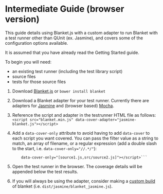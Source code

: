 # Intermediate Guide (browser version)

This guide details using Blanket.js with a custom adapter to run Blanket with a test runner other than QUnit (ex. Jasmine), and covers some of the configuration options available.

It is assumed that you have already read the Getting Started guide.

To begin you will need:  
* an existing test runner (including the test library script)
* source files
* tests for those source files


1. Download [Blanket.js](https://raw.github.com/Migrii/blanket/master/dist/qunit/blanket.min.js) or `bower install blanket`

2. Download a Blanket adapter for your test runner.  Currently there are adapters for [Jasmine](https://raw.github.com/Migrii/blanket/master/src/adapters/jasmine-blanket.js) and (browser based) [Mocha](https://raw.github.com/Migrii/blanket/master/src/adapters/mocha-blanket.js).

2. Reference the script and adapter in the testrunner HTML file as follows:
    ```<script src="blanket.min.js" data-cover-adapter="jasmine-blanket.js"></script>```

3. Add a `data-cover-only` attribute to avoid having to add `data-cover` to each script you want covered.  You can pass the filter value as a string to match, an array of filename, or a regular expression (add a double slash to the start, i.e. `data-cover-only="//.*/"`):
    ```<script src="blanket.min.js" data-cover-adapter="jasmine-blanket.js"  
        data-cover-only="[source1.js,src/source2.js]"></script>```

4. Open the test runner in the browser.  The coverage details will be appended below the test results.

5. If you will always be using the adapter, consider making a [custom build](https://github.com/Migrii/blanket/blob/master/README.md#roll-your-own) of blanket (i.e. `dist/jasmine/blanket_jasmine.js`). 
